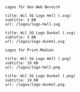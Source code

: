 ```hint|neutral
Logos für den Web Bereich
```

```download|span-3
title: Wil SG Logo Hell (.svg)
subtitle: 3 KB
url: /logos/logo-hell.svg
```

```download|span-3
title: Wil SG Logo Dunkel (.svg)
subtitle: 3 KB
url: /logos/logo-dunkel.svg
```

```hint|neutral
Logos für Print-Medien
```

```download|span-3
title: Wil SG Logo Hell (.png)
subtitle: 19 KB
url: /logos/logo-hell.png
```

```download|span-3
title: Wil SG Logo Dunkel (.png)
subtitle: 19 KB
url: /logos/logo-dunkel.png
```
